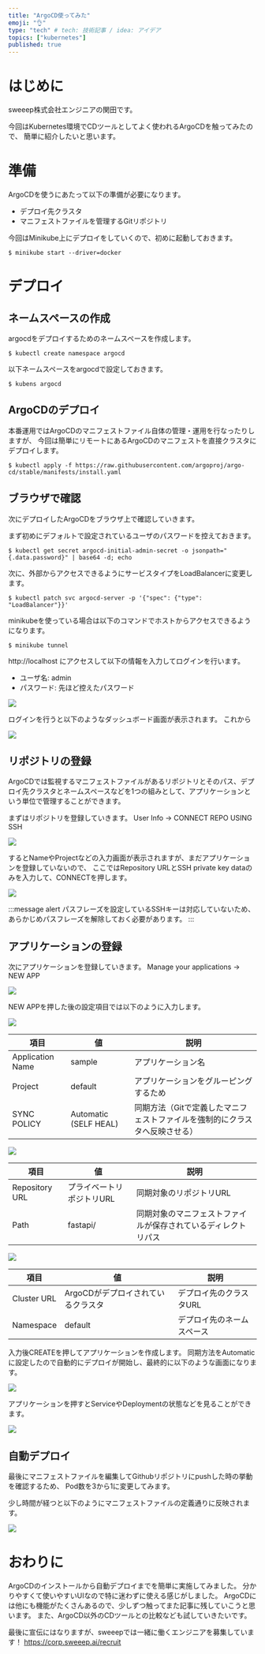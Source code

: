 ```yaml
---
title: "ArgoCD使ってみた"
emoji: "👌"
type: "tech" # tech: 技術記事 / idea: アイデア
topics: ["kubernetes"]
published: true
---
```


# はじめに
sweeep株式会社エンジニアの関田です。

今回はKubernetes環境でCDツールとしてよく使われるArgoCDを触ってみたので、
簡単に紹介したいと思います。


# 準備
ArgoCDを使うにあたって以下の準備が必要になります。
- デプロイ先クラスタ
- マニフェストファイルを管理するGitリポジトリ

今回はMinikube上にデプロイをしていくので、初めに起動しておきます。
```
$ minikube start --driver=docker
```

# デプロイ

## ネームスペースの作成
argocdをデプロイするためのネームスペースを作成します。
```
$ kubectl create namespace argocd
```

以下ネームスペースをargocdで設定しておきます。
```
$ kubens argocd
```

## ArgoCDのデプロイ
本番運用ではArgoCDのマニフェストファイル自体の管理・運用を行なったりしますが、
今回は簡単にリモートにあるArgoCDのマニフェストを直接クラスタにデプロイします。

```
$ kubectl apply -f https://raw.githubusercontent.com/argoproj/argo-cd/stable/manifests/install.yaml
```

## ブラウザで確認
次にデプロイしたArgoCDをブラウザ上で確認していきます。

まず初めにデフォルトで設定されているユーザのパスワードを控えておきます。
```
$ kubectl get secret argocd-initial-admin-secret -o jsonpath="{.data.password}" | base64 -d; echo
```

次に、外部からアクセスできるようにサービスタイプをLoadBalancerに変更します。
```
$ kubectl patch svc argocd-server -p '{"spec": {"type": "LoadBalancer"}}'
```

minikubeを使っている場合は以下のコマンドでホストからアクセスできるようになります。
```
$ minikube tunnel
```

http://localhost にアクセスして以下の情報を入力してログインを行います。
- ユーザ名: admin
- パスワード: 先ほど控えたパスワード


![](/images/7afbee294aa6ce/argocd_top.png)

ログインを行うと以下のようなダッシュボード画面が表示されます。
これから

![](/images/7afbee294aa6ce/argocd_dashboard.png)


## リポジトリの登録

ArgoCDでは監視するマニフェストファイルがあるリポジトリとそのパス、デプロイ先クラスタとネームスペースなどを1つの組みとして、アプリケーションという単位で管理することができます。

まずはリポジトリを登録していきます。
User Info -> CONNECT REPO USING SSH

![](/images/7afbee294aa6ce/argocd_connect_repo.png)

するとNameやProjectなどの入力画面が表示されますが、まだアプリケーションを登録していないので、
ここではRepository URLとSSH private key dataのみを入力して、CONNECTを押します。

![](/images/7afbee294aa6ce/argocd_connect_repo_input.png)

:::message alert
パスフレーズを設定しているSSHキーは対応していないため、あらかじめパスフレーズを解除しておく必要があります。
:::


## アプリケーションの登録

次にアプリケーションを登録していきます。
Manage your applications -> NEW APP

![](/images/7afbee294aa6ce/argocd_manage_app.png)

NEW APPを押した後の設定項目では以下のように入力します。

![](/images/7afbee294aa6ce/argocd_create_app_input_general.png)

| 項目 | 値 | 説明 |
| ---- | ---- | ---- |
| Application Name | sample | アプリケーション名 |
| Project | default | アプリケーションをグルーピングするため |
| SYNC POLICY | Automatic (SELF HEAL) | 同期方法（Gitで定義したマニフェストファイルを強制的にクラスタへ反映させる） |


![](/images/7afbee294aa6ce/argocd_create_app_input_source.png)

| 項目 | 値 | 説明 |
| ---- | ---- | ---- |
| Repository URL | プライベートリポジトリURL | 同期対象のリポジトリURL |
| Path | fastapi/ | 同期対象のマニフェストファイルが保存されているディレクトリパス |


![](/images/7afbee294aa6ce/argocd_create_app_input_destination.png)

| 項目 | 値 | 説明 |
| ---- | ---- | ---- |
| Cluster URL | ArgoCDがデプロイされているクラスタ | デプロイ先のクラスタURL |
| Namespace | default | デプロイ先のネームスペース |

入力後CREATEを押してアプリケーションを作成します。
同期方法をAutomaticに設定したので自動的にデプロイが開始し、最終的に以下のような画面になります。

![](/images/7afbee294aa6ce/argocd_first_app.png)

アプリケーションを押すとServiceやDeploymentの状態などを見ることができます。

![](/images/7afbee294aa6ce/argocd_app_detail.png)

## 自動デプロイ

最後にマニフェストファイルを編集してGithubリポジトリにpushした時の挙動を確認するため、
Pod数を3から1に変更してみます。

少し時間が経つと以下のようにマニフェストファイルの定義通りに反映されます。

![](/images/7afbee294aa6ce/argocd_app_detail_updated.png)


# おわりに
ArgoCDのインストールから自動デプロイまでを簡単に実施してみました。
分かりやすくて使いやすいUIなので特に迷わずに使える感じがしました。
ArgoCDには他にも機能がたくさんあるので、少しずつ触ってまた記事に残していこうと思います。
また、ArgoCD以外のCDツールとの比較なども試していきたいです。


最後に宣伝にはなりますが、sweeepでは一緒に働くエンジニアを募集しています！
https://corp.sweeep.ai/recruit
